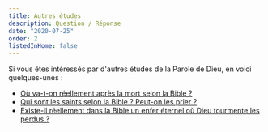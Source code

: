 ```yaml
---
title: Autres études
description: Question / Réponse
date: "2020-07-25"
order: 2
listedInHome: false
---
```


Si vous êtes intéressés par d'autres études de la Parole de Dieu, en voici quelques-unes :

- <a href="http://www.veritesurlamort.fr" target="_blank">Où va-t-on réellement après la mort selon la Bible ?</a>
- <a href="http://quenditlabible.com/downloads/bible-les-saints.pdf" target="_blank">Qui sont les saints selon la Bible ? Peut-on les prier ?</a>
- <a href="http://bit.ly/bible-enfer" target="_blank">Existe-il réellement dans la Bible un enfer éternel où Dieu tourmente les perdus ?</a>
